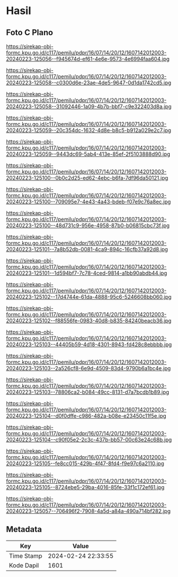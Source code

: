# Hasil

## Foto C Plano

https://sirekap-obj-formc.kpu.go.id/c117/pemilu/pdpr/16/07/14/20/12/1607142012003-20240223-125056--f945674d-ef61-4e6e-9573-4e6994faa604.jpg

https://sirekap-obj-formc.kpu.go.id/c117/pemilu/pdpr/16/07/14/20/12/1607142012003-20240223-125058--c0300d6e-23ae-4de5-9647-0d1da1742cd5.jpg

https://sirekap-obj-formc.kpu.go.id/c117/pemilu/pdpr/16/07/14/20/12/1607142012003-20240223-125058--31092446-1a09-4b7b-bbf7-c9e322403d8a.jpg

https://sirekap-obj-formc.kpu.go.id/c117/pemilu/pdpr/16/07/14/20/12/1607142012003-20240223-125059--20c354dc-1632-4d8e-b8c5-b912a029e2c7.jpg

https://sirekap-obj-formc.kpu.go.id/c117/pemilu/pdpr/16/07/14/20/12/1607142012003-20240223-125059--9443dc69-5ab4-413e-85ef-2f5103888d90.jpg

https://sirekap-obj-formc.kpu.go.id/c117/pemilu/pdpr/16/07/14/20/12/1607142012003-20240223-125100--0b0c2d25-ed62-4ebc-b6fa-7df96da50121.jpg

https://sirekap-obj-formc.kpu.go.id/c117/pemilu/pdpr/16/07/14/20/12/1607142012003-20240223-125100--709095e7-4e43-4a43-bdeb-f07e9c76a8ec.jpg

https://sirekap-obj-formc.kpu.go.id/c117/pemilu/pdpr/16/07/14/20/12/1607142012003-20240223-125100--48d731c9-956e-4958-87b0-b06815cbc73f.jpg

https://sirekap-obj-formc.kpu.go.id/c117/pemilu/pdpr/16/07/14/20/12/1607142012003-20240223-125101--7a8b52db-0081-4ca9-894c-16cfb37a92d8.jpg

https://sirekap-obj-formc.kpu.go.id/c117/pemilu/pdpr/16/07/14/20/12/1607142012003-20240223-125101--1d594bf7-7c78-4ced-9814-a1bb90abdb44.jpg

https://sirekap-obj-formc.kpu.go.id/c117/pemilu/pdpr/16/07/14/20/12/1607142012003-20240223-125102--17d4744e-61da-4888-95c6-5246608bb060.jpg

https://sirekap-obj-formc.kpu.go.id/c117/pemilu/pdpr/16/07/14/20/12/1607142012003-20240223-125102--f88556fe-0983-40d8-b835-84240beacb36.jpg

https://sirekap-obj-formc.kpu.go.id/c117/pemilu/pdpr/16/07/14/20/12/1607142012003-20240223-125103--44405b59-4d18-4301-8943-fd428c8ebbbb.jpg

https://sirekap-obj-formc.kpu.go.id/c117/pemilu/pdpr/16/07/14/20/12/1607142012003-20240223-125103--2a526cf8-6e9d-4509-83d4-9790b6a1bc4e.jpg

https://sirekap-obj-formc.kpu.go.id/c117/pemilu/pdpr/16/07/14/20/12/1607142012003-20240223-125103--78806ca2-b084-49cc-8131-d7a7bcdb1b89.jpg

https://sirekap-obj-formc.kpu.go.id/c117/pemilu/pdpr/16/07/14/20/12/1607142012003-20240223-125104--d0f0dffe-c986-482a-b08e-e23450c11f5e.jpg

https://sirekap-obj-formc.kpu.go.id/c117/pemilu/pdpr/16/07/14/20/12/1607142012003-20240223-125104--c90f05e2-2c3c-437b-bb57-00c63e24c68b.jpg

https://sirekap-obj-formc.kpu.go.id/c117/pemilu/pdpr/16/07/14/20/12/1607142012003-20240223-125105--fe8cc015-429b-4f47-8fd4-f9e97c6a2110.jpg

https://sirekap-obj-formc.kpu.go.id/c117/pemilu/pdpr/16/07/14/20/12/1607142012003-20240223-125105--8724ebe5-29ba-4016-85fe-33f1c172ef61.jpg

https://sirekap-obj-formc.kpu.go.id/c117/pemilu/pdpr/16/07/14/20/12/1607142012003-20240223-125057--706496f2-7908-4a5d-a84a-490a714bf282.jpg


## Metadata

| Key        | Value               |
| ---------- | ------------------- |
| Time Stamp | 2024-02-24 22:33:55 |
| Kode Dapil | 1601                |



